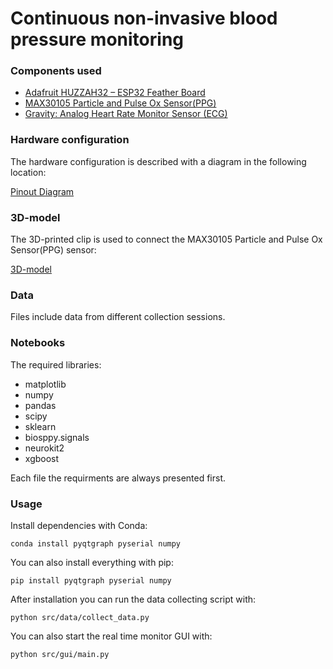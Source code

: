 # Continuous non-invasive blood pressure monitoring

### Components used

- [Adafruit HUZZAH32 – ESP32 Feather Board](https://www.adafruit.com/product/3405)
- [MAX30105 Particle and Pulse Ox Sensor(PPG)](https://www.sparkfun.com/products/16474)
- [Gravity: Analog Heart Rate Monitor Sensor (ECG)](https://www.dfrobot.com/product-1510.html)

### Hardware configuration
The hardware configuration is described with a diagram in the following location:

[Pinout Diagram](https://github.com/emilnuutinen/capstone/blob/master/arduino/ptt-esp32/pinout-diagram.jpg)

### 3D-model
The 3D-printed clip is used to connect the MAX30105 Particle and Pulse Ox Sensor(PPG) sensor:

[3D-model](https://github.com/emilnuutinen/capstone/tree/master/3D-model)  

### Data

Files include data from different collection sessions.

### Notebooks

The required libraries:
- matplotlib 
- numpy
- pandas
- scipy
- sklearn
- biosppy.signals
- neurokit2
- xgboost

Each file the requirments are always presented first.

### Usage

Install dependencies with Conda:

```
conda install pyqtgraph pyserial numpy 
```

You can also install everything with pip:

```
pip install pyqtgraph pyserial numpy 
```

After installation you can run the data collecting script with:

```
python src/data/collect_data.py
```

You can also start the real time monitor GUI with:

```
python src/gui/main.py
```
